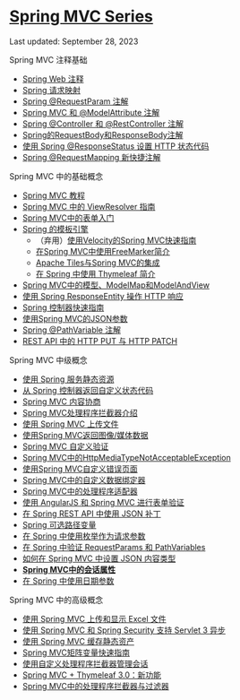 # [Spring MVC Series](https://www.baeldung.com/spring-mvc)

Last updated: September 28, 2023

Spring MVC 注释基础

- [Spring Web 注释](/spring-boot-modules/spring-boot-annotations/spring-mvc-annotations_zh.md)
- [Spring 请求映射](/spring-web-modules/spring-rest-http/spring-requestmapping_zh.md)
- [Spring @RequestParam 注解](/spring-web-modules/spring-mvc-basics-6/spring-request-param_zh.md)
- [Spring MVC 和 @ModelAttribute 注解](/spring-web-modules/spring-mvc-basics-5/spring-mvc-and-the-modelattribute-annotation_zh.md)
- [Spring @Controller 和 @RestController 注解](/spring-web-modules/spring-mvc-basics/spring-controller-vs-restcontroller_zh.md)
- [Spring的RequestBody和ResponseBody注解](/spring-boot-rest/spring-request-response-body_zh.md)
- [使用 Spring @ResponseStatus 设置 HTTP 状态代码](/spring-web-modules/spring-mvc-basics-5/spring-response-status_zh.md)
- [Spring @RequestMapping 新快捷注解](/spring-web-modules/spring-mvc-basics/spring-new-requestmapping-shortcuts_zh.md)

Spring MVC 中的基础概念

- [Spring MVC 教程](/spring-web-modules/spring-mvc-basics/spring-mvc-tutorial_zh.md)
- [Spring MVC 中的 ViewResolver 指南](/spring-web-modules/spring-mvc-basics/spring-mvc-view-resolver-tutorial_zh.md)
- [Spring MVC中的表单入门](/spring-web-modules/spring-mvc-forms-jsp/spring-mvc-form-tutorial_zh.md)
- [Spring 的模板引擎](/spring-web-modules/spring-mvc-views/spring-mvc-apache-tiles_zh.md)
  - （弃用）[使用Velocity的Spring MVC快速指南](/spring-web-modules/spring-mvc-velocity/spring-mvc-with-velocity_zh.md)
  - [在Spring MVC中使用FreeMarker简介](/spring-web-modules/spring-freemarker/freemarker-in-spring-mvc-tutorial_zh.md)
  - [Apache Tiles与Spring MVC的集成](/spring-web-modules/spring-mvc-views/spring-mvc-apache-tiles_zh.md)
  - [在 Spring 中使用 Thymeleaf 简介](/spring-web-modules/spring-thymeleaf/thymeleaf-in-spring-mvc_zh.md)
- [Spring MVC中的模型、ModelMap和ModelAndView](/spring-web-modules/spring-mvc-basics-4/spring-mvc-model-model-map-model-view_zh.md)
- [使用 Spring ResponseEntity 操作 HTTP 响应](/spring-boot-modules/spring-boot-mvc/spring-response-entity_zh.md)
- [Spring 控制器快速指南](/spring-web-modules/spring-mvc-basics-4/spring-controllers_zh.md)
- [使用Spring MVC的JSON参数](/spring-web-modules/spring-mvc-basics-4/spring-mvc-send-json-parameters_zh.md)
- [Spring @PathVariable 注解](/spring-web-modules/spring-mvc-java/spring-pathvariable_zh.md)
- [REST API 中的 HTTP PUT 与 HTTP PATCH](/spring-web-modules/spring-resttemplate/http-put-patch-difference-spring_zh.md)

Spring MVC 中级概念

- [使用 Spring 服务静态资源](/spring-static-resources/spring-mvc-static-resources_zh.md)
- [从 Spring 控制器返回自定义状态代码](/spring-web-modules/spring-rest-http/spring-mvc-controller-custom-http-status-code_zh.md)
- [Spring MVC 内容协商](/spring-web-modules/spring-mvc-basics/spring-mvc-content-negotiation-json-xml_zh.md)
- [Spring MVC处理程序拦截器介绍](/spring-security-modules/spring-security-web-mvc-custom/spring-mvc-handlerinterceptor_zh.md)
- [使用 Spring MVC 上传文件](/spring-web-modules/spring-mvc-java/spring-file-upload_zh.md)
- [使用Spring MVC返回图像/媒体数据](/spring-web-modules/spring-mvc-xml/spring-mvc-image-media-data_zh.md)
- [Spring MVC 自定义验证](/spring-web-modules/spring-mvc-basics-3/spring-mvc-custom-validator_zh.md)
- [Spring MVC中的HttpMediaTypeNotAcceptableException](/spring-web-modules/spring-mvc-basics-5/spring-httpmediatypenotacceptable_zh.md)
- [使用Spring MVC自定义错误页面](/spring-web-modules/spring-mvc-basics/custom-error-page-spring-mvc_zh.md)
- [Spring MVC中的自定义数据绑定器](/spring-web-modules/spring-mvc-basics-3/spring-mvc-custom-data-binder_zh.md)
- [Spring MVC中的处理程序适配器](/spring-web-modules/spring-mvc-basics-2/spring-mvc-handler-adapters_zh.md)
- [使用 AngularJS 和 Spring MVC 进行表单验证](/spring-web-modules/spring-mvc-forms-jsp/validation-angularjs-spring-mvc_zh.md)
- [在 Spring REST API 中使用 JSON 补丁](/spring-web-modules/spring-rest-http/spring-rest-json-patch_zh.md)
- [Spring 可选路径变量](/spring-web-modules/spring-mvc-basics-4/spring-optional-path-variables_zh.md)
- [在 Spring 中使用枚举作为请求参数](/spring-web-modules/spring-mvc-basics-3/spring-enum-request-param_zh.md)
- [在 Spring 中验证 RequestParams 和 PathVariables](/spring-web-modules/spring-mvc-xml-2/spring-validate-requestparam-pathvariable_zh.md)
- [如何在 Spring MVC 中设置 JSON 内容类型](/spring-web-modules/spring-mvc-basics-4/spring-mvc-set-json-content-type_zh.md)
- **[Spring MVC中的会话属性](/spring-web-modules/spring-mvc-forms-thymeleaf/spring-mvc-session-attributes_zh.md)**
- [在 Spring 中使用日期参数](/spring-web-modules/spring-mvc-java/spring-date-parameters_zh.md)

Spring MVC 中的高级概念

- [使用 Spring MVC 上传和显示 Excel 文件](/spring-web-modules/spring-mvc-java-2/spring-mvc-excel-files_zh.md)
- [使用 Spring MVC 和 Spring Security 支持 Servlet 3 异步](/spring-security-modules/spring-security-web-rest/spring-mvc-async-security_zh.md)
- [使用 Spring MVC 缓存静态资产](/spring-static-resources/cachable-static-assets-with-spring-mvc_zh.md)
- [Spring MVC矩阵变量快速指南](/spring-web-modules/spring-mvc-java-2/spring-mvc-matrix-variables_zh.md)
- [使用自定义处理程序拦截器管理会话](/spring-security-modules/spring-security-web-mvc-custom/spring-mvc-custom-handler-interceptor_zh.md)
- [Spring MVC + Thymeleaf 3.0：新功能](/spring-web-modules/spring-thymeleaf/spring-thymeleaf-3_zh.md)
- [Spring MVC中的处理程序拦截器与过滤器](/spring-boot-modules/spring-boot-mvc-3/spring-mvc-handlerinterceptor-vs-filter_zh.md)
